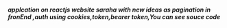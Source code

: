 ##### applcation on reactjs website saraha with new ideas as pagination in fronEnd ,auth using cookies,token,bearer token,You can see souce code
